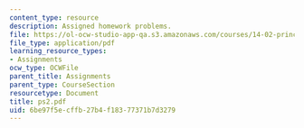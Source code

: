 ```yaml
---
content_type: resource
description: Assigned homework problems.
file: https://ol-ocw-studio-app-qa.s3.amazonaws.com/courses/14-02-principles-of-macroeconomics-fall-2004/6be97f5ecffb27b4f18377371b7d3279_ps2.pdf
file_type: application/pdf
learning_resource_types:
- Assignments
ocw_type: OCWFile
parent_title: Assignments
parent_type: CourseSection
resourcetype: Document
title: ps2.pdf
uid: 6be97f5e-cffb-27b4-f183-77371b7d3279
---
```

